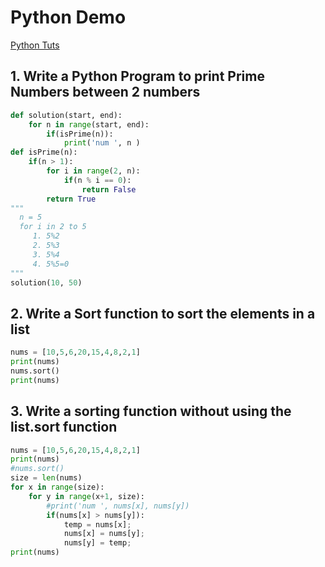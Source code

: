 # Python Demo 
[Python Tuts](https://www.edureka.co/blog/data-structures-in-python/)
## 1. Write a Python Program to print Prime Numbers between 2 numbers
```Python
def solution(start, end):
    for n in range(start, end):
        if(isPrime(n)):
            print('num ', n )
def isPrime(n):
    if(n > 1):
        for i in range(2, n):
            if(n % i == 0):
                return False
        return True
"""
  n = 5
  for i in 2 to 5
     1. 5%2
     2. 5%3
     3. 5%4
     4. 5%5=0
"""
solution(10, 50)
```
## 2. Write a Sort function to sort the elements in a list
```Python
nums = [10,5,6,20,15,4,8,2,1]
print(nums)
nums.sort()
print(nums)
```
## 3. Write a sorting function without using the list.sort function
```Python
nums = [10,5,6,20,15,4,8,2,1]
print(nums)
#nums.sort()
size = len(nums)
for x in range(size):
    for y in range(x+1, size):
        #print('num ', nums[x], nums[y])
        if(nums[x] > nums[y]):
            temp = nums[x];
            nums[x] = nums[y];
            nums[y] = temp;
print(nums)
```
